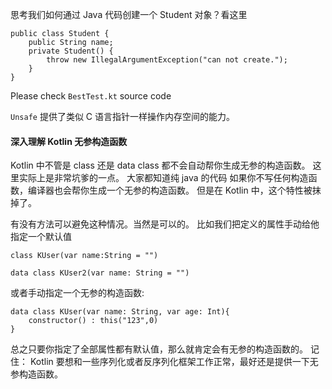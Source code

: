 思考我们如何通过 Java 代码创建一个 Student 对象？看这里

```
public class Student {
    public String name;
    private Student() {
        throw new IllegalArgumentException("can not create.");
    }
}
```

Please check `BestTest.kt` source code

`Unsafe` 提供了类似 C 语言指针一样操作内存空间的能力。

#### 深入理解 Kotlin 无参构造函数

Kotlin 中不管是 class 还是 data class 都不会自动帮你生成无参的构造函数。
这里实际上是非常坑爹的一点。 大家都知道纯 java 的代码 如果你不写任何构造函数，编译器也会帮你生成一个无参的构造函数。
但是在 Kotlin 中，这个特性被抹掉了。

有没有方法可以避免这种情况。当然是可以的。
比如我们把定义的属性手动给他指定一个默认值

```
class KUser(var name:String = "")

data class KUser2(var name: String = "")
```

或者手动指定一个无参的构造函数:

```
data class KUser(var name: String, var age: Int){
    constructor() : this("123",0)
}
```

总之只要你指定了全部属性都有默认值，那么就肯定会有无参的构造函数的。
记住： Kotlin 要想和一些序列化或者反序列化框架工作正常，最好还是提供一下无参构造函数。




